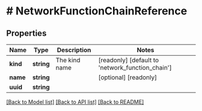 # # NetworkFunctionChainReference

## Properties

Name | Type | Description | Notes
------------ | ------------- | ------------- | -------------
**kind** | **string** | The kind name | [readonly] [default to 'network_function_chain']
**name** | **string** |  | [optional] [readonly]
**uuid** | **string** |  |

[[Back to Model list]](../../README.md#models) [[Back to API list]](../../README.md#endpoints) [[Back to README]](../../README.md)
